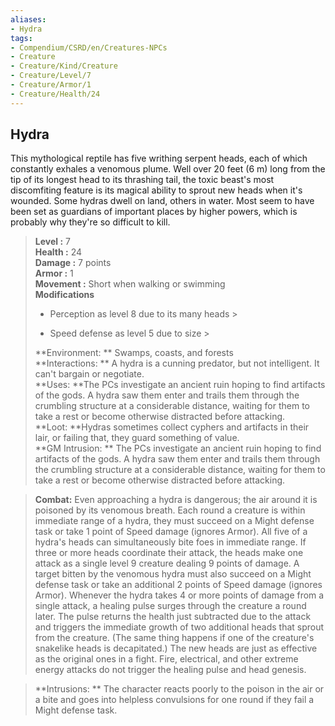 ```yaml
---
aliases:
- Hydra
tags:
- Compendium/CSRD/en/Creatures-NPCs
- Creature
- Creature/Kind/Creature
- Creature/Level/7
- Creature/Armor/1
- Creature/Health/24
---
```


  
## Hydra  
This mythological reptile has five writhing serpent heads, each of which constantly exhales a venomous plume. Well over 20 feet (6 m) long from the tip of its longest head to its thrashing tail, the toxic beast's most discomfiting feature is its magical ability to sprout new heads when it's wounded. Some hydras dwell on land, others in water. Most seem to have been set as guardians of important places by higher powers, which is probably why they're so difficult to kill.  

  
> **Level :** 7  
> **Health :** 24  
> **Damage :** 7 points  
> **Armor :** 1  
> **Movement :** Short when walking or swimming  
> **Modifications**  
>- Perception as level 8 due to its many heads >
>  
>- Speed defense as level 5 due to size >
>  
> **Environment: ** Swamps, coasts, and forests  
> **Interactions: ** A hydra is a cunning predator, but not intelligent. It can't bargain or negotiate.  
> **Uses: **The PCs investigate an ancient ruin hoping to find artifacts of the gods. A hydra saw them enter and trails them through the crumbling structure at a considerable distance, waiting for them to take a rest or become otherwise distracted before attacking.  
> **Loot: **Hydras sometimes collect cyphers and artifacts in their lair, or failing that, they guard something of value.  
> **GM Intrusion: ** The PCs investigate an ancient ruin hoping to find artifacts of the gods. A hydra saw them enter and trails them through the crumbling structure at a considerable distance, waiting for them to take a rest or become otherwise distracted before attacking.  

> **Combat:** 
> Even approaching a hydra is dangerous; the air around it is poisoned by its venomous breath. Each round a creature is within immediate range of a hydra, they must succeed on a Might defense task or take 1 point of Speed damage (ignores Armor). 
All five of a hydra's heads can simultaneously bite foes in immediate range. If three or more heads coordinate their attack, the heads make one attack as a single level 9 creature dealing 9 points of damage. A target bitten by the venomous hydra must also succeed on a Might defense task or take an additional 2 points of Speed damage (ignores Armor). 
Whenever the hydra takes 4 or more points of damage from a single attack, a healing pulse surges through the creature a round later. The pulse returns the health just subtracted due to the attack and triggers the immediate growth of two additional heads that sprout from the creature. (The same thing happens if one of the creature's snakelike heads is decapitated.) The new heads are just as effective as the original ones in a fight. Fire, electrical, and other extreme energy attacks do not trigger the healing pulse and head genesis.  
  

> **Intrusions: ** 
> The character reacts poorly to the poison in the air or a bite and goes into helpless convulsions for one round if they fail a Might defense task.  
